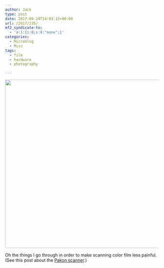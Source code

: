```yaml
---
author: Jack
type: post
date: 2017-09-24T14:03:15+00:00
url: /2017/235/
mf2_syndicate-to:
  - 'a:1:{i:0;s:4:"none";}'
categories:
  - Microblog
  - Misc
tags:
  - film
  - hardware
  - photography

---
```

<img class="alignnone size-full wp-image-236" src="/wp-content/uploads/2017/09/WindowsXP-Running-2017-09-24-10-00-26.png" alt="" width="832" height="551" srcset="/wp-content/uploads/2017/09/WindowsXP-Running-2017-09-24-10-00-26.png 832w, /wp-content/uploads/2017/09/WindowsXP-Running-2017-09-24-10-00-26-300x199.png 300w, /wp-content/uploads/2017/09/WindowsXP-Running-2017-09-24-10-00-26-768x509.png 768w, /wp-content/uploads/2017/09/WindowsXP-Running-2017-09-24-10-00-26-620x411.png 620w" sizes="(max-width: 832px) 100vw, 832px" />

Oh the things I go through in order to make scanning color film less painful. (See this post about the [Pakon scanner][1].)

 [1]: https://baty.net/2015/the-kodak-pakon-f-135-plus-scanner-2/